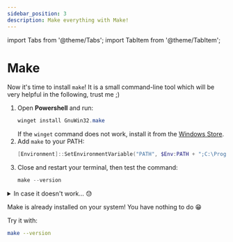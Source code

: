 ```yaml
---
sidebar_position: 3
description: Make everything with Make!
---
```


import Tabs from '@theme/Tabs';
import TabItem from '@theme/TabItem';

# Make

Now it's time to install `make`! It is a small command-line tool which will be very
helpful in the following, trust me ;)

<Tabs groupId="os">
<TabItem value="win" label="Windows">

1. Open **Powershell** and run:
   ```powershell
   winget install GnuWin32.make
   ```
   If the `winget` command does not work, install it from the [Windows Store](https://www.microsoft.com/p/app-installer/9nblggh4nns1#activetab=pivot:overviewtab).
2. Add `make` to your PATH:
   ```powershell
   [Environment]::SetEnvironmentVariable("PATH", $Env:PATH + ";C:\Program Files (x86)\GnuWin32\bin\", [EnvironmentVariableTarget]::User)
   ```
3. Close and restart your terminal, then test the command:
   ```powershell
   make --version
   ```

<details>
<summary>In case it doesn't work... 😓</summary>

Try to install `make` by folloing this tutorial:
[technewstoday.com/install-and-use-make-in-windows](https://www.technewstoday.com/install-and-use-make-in-windows/).

</details>
</TabItem>
<TabItem value="mac-lin" label="MacOS/Linux">

Make is already installed on your system! You have nothing to do 😁

Try it with:

```bash
make --version
```

</TabItem>
</Tabs>
